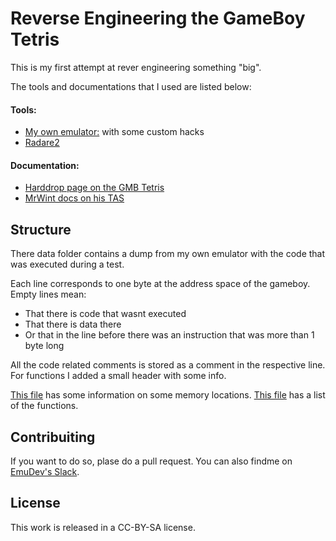 Reverse Engineering the GameBoy Tetris
======================================

This is my first attempt at rever engineering something "big".

The tools and documentations that I used are listed below:

#### Tools:
 - [My own emulator:](https://github.com/h3nnn4n/garapa) with some custom hacks
 - [Radare2](https://github.com/radare/radare2)

#### Documentation:
 - [Harddrop page on the GMB Tetris](http://harddrop.com/wiki/Tetris_(Game_Boy))
 - [MrWint docs on his TAS](https://github.com/MrWint/gb-tas-gen)

Structure
---------

There data folder contains a dump from my own emulator with the code that was executed during a test.

Each line corresponds to one byte at the address space of the gameboy. Empty lines mean:
 - That there is code that wasnt executed
 - That there is data there
 - Or that in the line before there was an instruction that was more than 1 byte long

All the code related comments is stored as a comment in the respective line. For functions I added a small header with some info.

[This file](mem_locations.md) has some information on some memory locations.
[This file](function_table.md) has a list of the functions.


Contribuiting
------------

If you want to do so, plase do a pull request. You can also findme on [EmuDev's Slack](https://slofile.com/slack/emudev).


License
-------

This work is released in a CC-BY-SA license.
